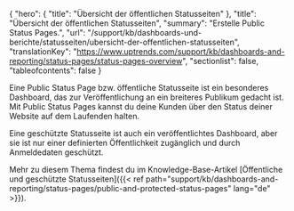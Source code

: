 {
  "hero": {
    "title": "Übersicht der öffentlichen Statusseiten"
  },
  "title": "Übersicht der öffentlichen Statusseiten",
  "summary": "Erstelle Public Status Pages.",
  "url": "/support/kb/dashboards-und-berichte/statusseiten/ubersicht-der-offentlichen-statusseiten",
  "translationKey": "https://www.uptrends.com/support/kb/dashboards-and-reporting/status-pages/status-pages-overview",
  "sectionlist": false,
  "tableofcontents": false
}

Eine Public Status Page bzw. öffentliche Statusseite ist ein besonderes Dashboard, das zur Veröffentlichung an ein breiteres Publikum gedacht ist. Mit Public Status Pages kannst du deine Kunden über den Status deiner Website auf dem Laufenden halten.

Eine geschützte Statusseite ist auch ein veröffentlichtes Dashboard, aber sie ist nur einer definierten Öffentlichkeit zugänglich und durch Anmeldedaten geschützt.

Mehr zu diesem Thema findest du im Knowledge-Base-Artikel [Öffentliche und geschützte Statusseiten]({{< ref path="support/kb/dashboards-and-reporting/status-pages/public-and-protected-status-pages" lang="de" >}}).
